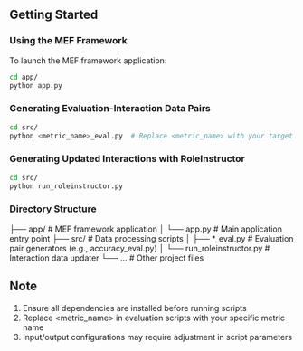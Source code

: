 ## Getting Started

### Using the MEF Framework
To launch the MEF framework application:
```bash
cd app/
python app.py
```

### Generating Evaluation-Interaction Data Pairs
```bash
cd src/
python <metric_name>_eval.py  # Replace <metric_name> with your target metric
```
### Generating Updated Interactions with RoleInstructor
```bash
cd src/
python run_roleinstructor.py
```
### Directory Structure

├── app/               # MEF framework application
│   └── app.py         # Main application entry point
├── src/               # Data processing scripts
│   ├── *_eval.py      # Evaluation pair generators (e.g., accuracy_eval.py)
│   └── run_roleinstructor.py  # Interaction data updater
└── ...                # Other project files

## Note
1. Ensure all dependencies are installed before running scripts
2. Replace <metric_name> in evaluation scripts with your specific metric name
3. Input/output configurations may require adjustment in script parameters
